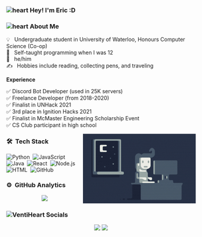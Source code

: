 ### <img src="https://cdn.discordapp.com/emojis/875552439556780083.png?size=240&quality=lossless" width="32px" height="32px" alt="heart"> Hey! I'm Eric :D

### <img src="https://cdn.discordapp.com/emojis/994711646985527397.png?size=128&quality=lossless" width="32px" height="32px" alt="heart"> About Me

💡 &nbsp; Undergraduate student in University of Waterloo, Honours Computer Science (Co-op)\
🌱 &nbsp; Self-taught programming when I was 12\
👥 &nbsp; he/him\
✍️ &nbsp; Hobbies include reading, collecting pens, and traveling

**Experience**

✅ Discord Bot Developer (used in 25K servers)\
✅ Freelance Developer (from 2018-2020)\
✅ Finalist in UNHack 2021\
✅ 3rd place in Ignition Hacks 2021\
✅ Finalist in McMaster Engineering Scholarship Event\
✅ CS Club participant in high school


<img alt="Night Coding" src="https://raw.githubusercontent.com/AVS1508/AVS1508/master/assets/Night-Coding.gif" align="right"/>

### 🛠 &nbsp;Tech Stack

![Python](https://img.shields.io/badge/-Python-05122A?style=flat&logo=python)&nbsp;
![JavaScript](https://img.shields.io/badge/-JavaScript-05122A?style=flat&logo=javascript)&nbsp;
![Java](https://img.shields.io/badge/-Java-05122A?style=flat&logo=Java&logoColor=FFA518)&nbsp;
![React](https://img.shields.io/badge/-React-05122A?style=flat&logo=react)&nbsp;
![Node.js](https://img.shields.io/badge/-Node.js-05122A?style=flat&logo=node.js)&nbsp;
![HTML](https://img.shields.io/badge/-HTML-05122A?style=flat&logo=HTML5)&nbsp;
![GitHub](https://img.shields.io/badge/-GitHub-05122A?style=flat&logo=github)&nbsp;

### ⚙️ &nbsp;GitHub Analytics

<p align="center">
<a href="https://github.com/erickang21">
<img height="180em" src="https://github-readme-stats-eight-theta.vercel.app/api?username=erickang21&show_icons=true&theme=algolia&include_all_commits=true&count_private=true"/>
</a>
</p>

### <a><img src="https://cdn.discordapp.com/emojis/842204546523463700.png?size=128" width="24px" height="24px" alt="VentiHeart"></a> Socials

<p align="center">
<a href="https://www.linkedin.com/in/eric-kang-7052bb121/"><img src="https://img.shields.io/badge/LinkedIn-Eric%20Kang-blue"/></a>
<a href="mailto:kang.eric.hi@gmail.com"><img src="https://img.shields.io/badge/-kang.eric.hi@gmail.com-D14836?style=flat&logo=Gmail&logoColor=white"/></a>
</p>
